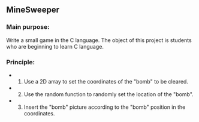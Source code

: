 ## MineSweeper


### Main purpose:

Write a small game in the C language. The object of this project is students who are beginning to learn C language.

### Principle:

* 1. Use a 2D array to set the coordinates of the "bomb" to be cleared.

* 2. Use the random function to randomly set the location of the "bomb".

* 3. Insert the "bomb" picture according to the "bomb" position in the coordinates.
